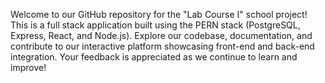 Welcome to our GitHub repository for the "Lab Course I" school project! This is a full stack application built using the PERN stack (PostgreSQL, Express, React, and Node.js). Explore our codebase, documentation, and contribute to our interactive platform showcasing front-end and back-end integration. Your feedback is appreciated as we continue to learn and improve!
